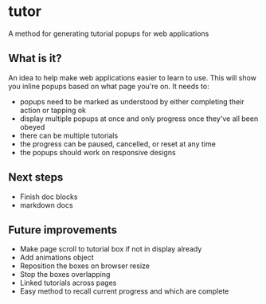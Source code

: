 # tutor

A method for generating tutorial popups for web applications

## What is it?

An idea to help make web applications easier to learn to use. This will show you inline popups based on what page you're on. It needs to:

 - popups need to be marked as understood by either completing their action or tapping ok
 - display multiple popups at once and only progress once they've all been obeyed
 - there can be multiple tutorials
 - the progress can be paused, cancelled, or reset at any time
 - the popups should work on responsive designs

## Next steps

 - Finish doc blocks
 - markdown docs

## Future improvements

 - Make page scroll to tutorial box if not in display already
 - Add animations object
 - Reposition the boxes on browser resize
 - Stop the boxes overlapping
 - Linked tutorials across pages
 - Easy method to recall current progress and which are complete
